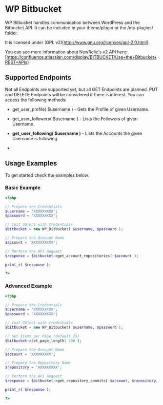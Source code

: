 # WP Bitbucket

WP Bitbucket handles communication between WordPress and the Bitbucket API. It can be included in your theme/plugin or the /mu-plugins/ folder.

It is licensed under (GPL v2)[http://www.gnu.org/licenses/gpl-2.0.html].

You can see more information about NewRelic's v2 API here: [https://confluence.atlassian.com/display/BITBUCKET/Use+the+Bitbucket+REST+APIs)

## Supported Endpoints

Not all Endpoints are supported yet, but all GET Endpoints are planned. PUT and DELETE Endpoints will be considered if there is interest. You can access the following methods:

* get_user_profile( $username ) - Gets the Profile of given Username.

* get_user_followers( $username ) - Lists the Followers of given Username.

* **get_user_following( $username )** - Lists the Accounts the given Username is following.

* 

## Usage Examples

To get started check the examples below.

### Basic Example

```php
<?php

// Prepare the Credentials
$username = 'XXXXXXXXX';
$password = 'XXXXXXXXX';

// Init Object with Credentials
$bitbucket = new WP_Bitbucket( $username, $password );

// Prepare the Account Name
$account = 'XXXXXXXXXX';

// Perform the API Request
$response = $bitbucket->get_account_repositories( $account );

print_r( $response );

?>
```

### Advanced Example

```php
<?php

// Prepare the Credentials
$username = 'XXXXXXXXX';
$password = 'XXXXXXXXX';

// Init Object with Credentials
$bitbucket = new WP_Bitbucket( $username, $password );

// Set Items per Page (default 25)
$bitbucket->set_page_length( 100 );

// Prepare the Account Name
$account = 'XXXXXXXXX';

// Prepare the Repository Name
$repository = 'XXXXXXXXX';

// Perform the API Request
$response = $bitbucket->get_repository_commits( $account, $repository, $page = 1 );

print_r( $response );

?>
```